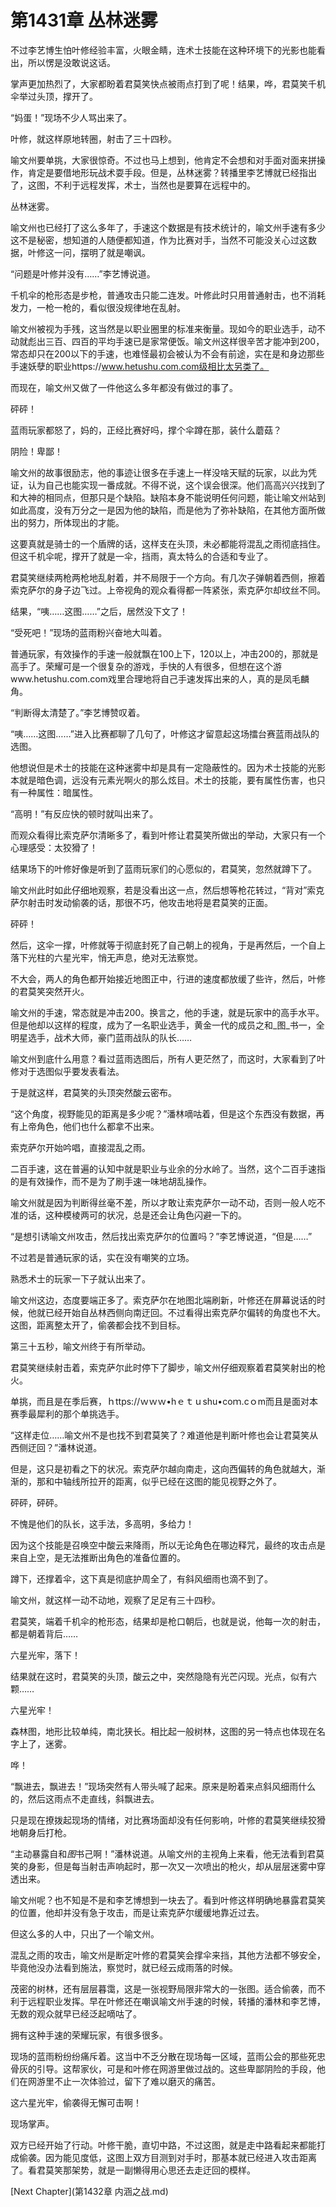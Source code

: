 # 第1431章 丛林迷雾

不过李艺博生怕叶修经验丰富，火眼金睛，连术士技能在这种环境下的光影也能看出，所以愣是没敢说这话。

掌声更加热烈了，大家都盼着君莫笑快点被雨点打到了呢！结果，哗，君莫笑千机伞举过头顶，撑开了。

“妈蛋！”现场不少人骂出来了。

叶修，就这样原地转圈，射击了三十四秒。

喻文州要单挑，大家很惊奇。不过也马上想到，他肯定不会想和对手面对面来拼操作，肯定是要借地形玩战术耍手段。但是，丛林迷雾？转播里李艺博就已经指出了，这图，不利于远程发挥，术士，当然也是要算在远程中的。

丛林迷雾。

喻文州也已经打了这么多年了，手速这个数据是有技术统计的，喻文州手速有多少这不是秘密，想知道的人随便都知道，作为比赛对手，当然不可能没关心过这数据，叶修这一问，摆明了就是嘲讽。

“问题是叶修并没有……”李艺博说道。

千机伞的枪形态是步枪，普通攻击只能二连发。叶修此时只用普通射击，也不消耗发力，一枪一枪的，看似很没规律地在乱射。

喻文州被视为手残，这当然是以职业圈里的标准来衡量。现如今的职业选手，动不动就彪出三百、四百的平均手速已是家常便饭。喻文州这样很辛苦才能冲到200，常态却只在200以下的手速，也难怪最初会被认为不会有前途，实在是和身边那些手速妖孽的职业https://www.hetushu.com.com级相比太另类了。

而现在，喻文州又做了一件他这么多年都没有做过的事了。

砰砰！

蓝雨玩家都怒了，妈的，正经比赛好吗，撑个伞蹲在那，装什么蘑菇？

阴险！卑鄙！

喻文州的故事很励志，他的事迹让很多在手速上一样没啥天赋的玩家，以此为凭证，认为自己也能实现一番成就。不得不说，这个误会很深。他们高高兴兴找到了和大神的相同点，但那只是个缺陷。缺陷本身不能说明任何问题，能让喻文州站到如此高度，没有万分之一是因为他的缺陷，而是他为了弥补缺陷，在其他方面所做出的努力，所体现出的才能。

这要真就是骑士的一个盾牌的话，这样支在头顶，未必都能将混乱之雨彻底挡住。但这千机伞呢，撑开了就是一伞，挡雨，真太特么的合适和专业了。

君莫笑继续两枪两枪地乱射着，并不局限于一个方向。有几次子弹朝着西侧，擦着索克萨尔的身子边飞过。上帝视角的观众看得都一阵紧张，索克萨尔却纹丝不同。

结果，“咦……这图……”之后，居然没下文了！

“受死吧！”现场的蓝雨粉兴奋地大叫着。

普通玩家，有效操作的手速一般就飘在100上下，120以上，冲击200的，那就是高手了。荣耀可是一个很复杂的游戏，手快的人有很多，但想在这个游www.hetushu.com.com戏里合理地将自己手速发挥出来的人，真的是凤毛麟角。

“判断得太清楚了。”李艺博赞叹着。

“咦……这图……”进入比赛都聊了几句了，叶修这才留意起这场擂台赛蓝雨战队的选图。

他想说但是术士的技能在这种迷雾中却是具有一定隐蔽性的。因为术士技能的光影本就是暗色调，远没有元素光啊火的那么炫目。术士的技能，要有属性伤害，也只有一种属性：暗属性。

“高明！”有反应快的顿时就叫出来了。

而观众看得比索克萨尔清晰多了，看到叶修让君莫笑所做出的举动，大家只有一个心理感受：太狡猾了！

结果场下的叶修好像是听到了蓝雨玩家们的心愿似的，君莫笑，忽然就蹲下了。

喻文州此时如此仔细地观察，若是没看出这一点，然后想等枪花转过，“背对”索克萨尔射击时发动偷袭的话，那很不巧，他攻击地将是君莫笑的正面。

砰砰！

然后，这伞一撑，叶修就等于彻底封死了自己朝上的视角，于是再然后，一个自上落下光柱的六星光牢，悄无声息，绝对无法察觉。

不大会，两人的角色都开始接近地图正中，行进的速度都放缓了些许，然后，叶修的君莫笑突然开火。

喻文州的手速，常态就是冲击200。换言之，他的手速，就是玩家中的高手水平。但是他却以这样的程度，成为了一名职业选手，黄金一代的成员之和_图_书一，全明星选手，战术大师，豪门蓝雨战队的队长……

喻文州到底什么用意？看过蓝雨选图后，所有人更茫然了，而这时，大家看到了叶修对于选图似乎要发表看法。

于是就这样，君莫笑的头顶突然酸云密布。

“这个角度，视野能见的距离是多少呢？”潘林嘀咕着，但是这个东西没有数据，再有上帝角色，他们也什么都拿不出来。

索克萨尔开始吟唱，直接混乱之雨。

二百手速，这在普遍的认知中就是职业与业余的分水岭了。当然，这个二百手速指的是有效操作，而不是为了刷手速一味地胡乱操作。

喻文州就是因为判断得丝毫不差，所以才敢让索克萨尔一动不动，否则一般人吃不准的话，这种模棱两可的状况，总是还会让角色闪避一下的。

“是想引诱喻文州攻击，然后找出索克萨尔的位置吗？”李艺博说道，“但是……”

不过若是普通玩家的话，实在没有嘲笑的立场。

熟悉术士的玩家一下子就认出来了。

喻文州这边，态度要端正多了。索克萨尔在地图北端刷新，叶修还在屏幕说话的时候，他就已经开始自丛林西侧向南迂回。不过看得出索克萨尔偏转的角度也不大。这图，距离整太开了，偷袭都会找不到目标。

第三十五秒，喻文州终于有所举动。

君莫笑继续射击着，索克萨尔此时停下了脚步，喻文州仔细观察着君莫笑射出的枪火。

单挑，而且是在季后赛，ｈttps://ｗｗｗ•hｅｔｕshu•coｍ.cｏm而且是面对本赛季最犀利的那个单挑选手。

“这样走位……喻文州不是也找不到君莫笑了？难道他是判断叶修也会让君莫笑从西侧迂回？”潘林说道。

但是，这只是初看之下的状况。索克萨尔越向南走，这向西偏转的角色就越大，渐渐的，那和中轴线所拉开的距离，似乎已经在这图的能见视野之外了。

砰砰，砰砰。

不愧是他们的队长，这手法，多高明，多给力！

因为这个技能是召唤空中酸云来降雨，所以无论角色在哪边释咒，最终的攻击点是来自上空，是无法推断出角色的准备位置的。

蹲下，还撑着伞，这下真是彻底护周全了，有斜风细雨也滴不到了。

喻文州，就这样一动不动地，观察了足足有三十四秒。

君莫笑，端着千机伞的枪形态，结果却是枪口朝后，也就是说，他每一次的射击，都是朝着背后……

六星光牢，落下！

结果就在这时，君莫笑的头顶，酸云之中，突然隐隐有光芒闪现。光点，似有六颗……

六星光牢！

森林图，地形比较单纯，南北狭长。相比起一般树林，这图的另一特点也体现在名字上了，迷雾。

哗！

“飘进去，飘进去！”现场突然有人带头喊了起来。原来是盼着来点斜风细雨什么的，然后这雨点不走直线，斜飘进去。

只是现在撩拨起现场的情绪，对比赛场面却没有任何影响，叶修的君莫笑继续狡猾地朝身后打枪。

“主动暴露自和*图*书己啊！”潘林说道。从喻文州的主视角上来看，他无法看到君莫笑的身影，但是每当射击声响起时，那一次又一次喷出的枪火，却从层层迷雾中穿透出来。

喻文州呢？也不知是不是和李艺博想到一块去了。看到叶修这样明确地暴露君莫笑的位置，他却并没有急于攻击，而是让索克萨尔缓缓地靠近过去。

但这么多的人中，只出了一个喻文州。

混乱之雨的攻击，喻文州是断定叶修的君莫笑会撑伞来挡，其他方法都不够安全，毕竟他没办法看到施法，察觉时，就已经云成雨落的时候。

茂密的树林，还有层层暮霭，这是一张视野局限非常大的一张图。适合偷袭，而不利于远程职业发挥。早在叶修还在嘲讽喻文州手速的时候，转播的潘林和李艺博，无数的观众就早已经泛起嘀咕了。

拥有这种手速的荣耀玩家，有很多很多。

现场的蓝雨粉纷纷痛斥着。这当中不乏分散在现场每一区域，蓝雨公会的那些死忠骨灰的引导。这帮家伙，可是和叶修在网游里做过战的。这些卑鄙阴险的手段，他们在网游里不止一次体验过，留下了难以磨灭的痛苦。

这六星光牢，偷袭得无懈可击啊！

现场掌声。

双方已经开始了行动。叶修干脆，直切中路，不过这图，就是走中路看起来都能打成偷袭。因为能见度低，这图上双方目测到对手时，那基本就已经进入攻击距离了。看君莫笑那架势，就是一副懒得用心思还去走迂回的模样。



[Next Chapter](第1432章 内涵之战.md)